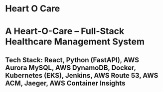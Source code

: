 # Heart O Care 

<h1>A Heart-O-Care – Full-Stack Healthcare Management System</h1>
<break></break>

<h2>Tech Stack: React, Python (FastAPI), AWS Aurora MySQL, AWS DynamoDB, Docker, Kubernetes (EKS), Jenkins, AWS Route 53, AWS ACM, Jaeger, AWS Container Insights</h2>
